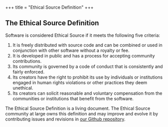 +++
title = "Ethical Source Definition"
+++

## The Ethical Source Definition

Software is considered Ethical Source if it meets the following five criteria:

1. It is freely distributed with source code and can be combined or used in conjunction with other software without a royalty or fee.
2. It is developed in public and has a process for accepting community contributions.
3. Its community is governed by a code of conduct that is consistently and fairly enforced.
4. Its creators have the right to prohibit its use by individuals or institutions engaged in human rights violations or other practices they deem unethical.
5. Its creators can solicit reasonable and voluntary compensation from the communities or institutions that benefit from the software.

The Ethical Source Definition is a living document. The Ethical Source community at large owns this definition and may improve and evolve it by contributing issues and revisions in [our Github repository](https://github.com/ContributorCovenant/ethicalsource "Ethical Source Definition source code").
